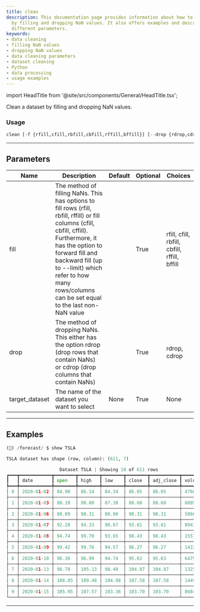```yaml
---
title: clean
description: This documentation page provides information about how to clean a dataset
  by filling and dropping NaN values. It also offers examples and descriptions of
  different parameters.
keywords:
- data cleaning
- filling NaN values
- dropping NaN values
- data cleaning parameters
- dataset cleaning
- Python
- data processing
- usage examples
---
```


import HeadTitle from '@site/src/components/General/HeadTitle.tsx';

<HeadTitle title="clean - Forecast - Reference | OpenBB Terminal Docs" />

Clean a dataset by filling and dropping NaN values.

### Usage

```python
clean [-f {rfill,cfill,rbfill,cbfill,rffill,bffill}] [--drop {rdrop,cdrop}] [-d {}]
```

---

## Parameters

| Name | Description | Default | Optional | Choices |
| ---- | ----------- | ------- | -------- | ------- |
| fill | The method of filling NaNs. This has options to fill rows (rfill, rbfill, rffill) or fill columns (cfill, cbfill, cffill). Furthermore, it has the option to forward fill and backward fill (up to --limit) which refer to how many rows/columns can be set equal to the last non-NaN value |  | True | rfill, cfill, rbfill, cbfill, rffill, bffill |
| drop | The method of dropping NaNs. This either has the option rdrop (drop rows that contain NaNs) or cdrop (drop columns that contain NaNs) |  | True | rdrop, cdrop |
| target_dataset | The name of the dataset you want to select | None | True | None |


---

## Examples

```python
(🦋) /forecast/ $ show TSLA

TSLA dataset has shape (row, column): (611, 7)

                    Dataset TSLA | Showing 10 of 611 rows
┏━━━┳━━━━━━━━━━━━┳━━━━━━━━┳━━━━━━━━┳━━━━━━━━┳━━━━━━━━┳━━━━━━━━━━━┳━━━━━━━━━━━┓
┃   ┃ date       ┃ open   ┃ high   ┃ low    ┃ close  ┃ adj_close ┃ volume    ┃
┡━━━╇━━━━━━━━━━━━╇━━━━━━━━╇━━━━━━━━╇━━━━━━━━╇━━━━━━━━╇━━━━━━━━━━━╇━━━━━━━━━━━┩
│ 0 │ 2020-01-02 │ 84.90  │ 86.14  │ 84.34  │ 86.05  │ 86.05     │ 47660500  │
├───┼────────────┼────────┼────────┼────────┼────────┼───────────┼───────────┤
│ 1 │ 2020-01-03 │ 88.10  │ 90.80  │ 87.38  │ 88.60  │ 88.60     │ 88892500  │
├───┼────────────┼────────┼────────┼────────┼────────┼───────────┼───────────┤
│ 2 │ 2020-01-06 │ 88.09  │ 90.31  │ 88.00  │ 90.31  │ 90.31     │ 50665000  │
├───┼────────────┼────────┼────────┼────────┼────────┼───────────┼───────────┤
│ 3 │ 2020-01-07 │ 92.28  │ 94.33  │ 90.67  │ 93.81  │ 93.81     │ 89410500  │
├───┼────────────┼────────┼────────┼────────┼────────┼───────────┼───────────┤
│ 4 │ 2020-01-08 │ 94.74  │ 99.70  │ 93.65  │ 98.43  │ 98.43     │ 155721500 │
├───┼────────────┼────────┼────────┼────────┼────────┼───────────┼───────────┤
│ 5 │ 2020-01-09 │ 99.42  │ 99.76  │ 94.57  │ 96.27  │ 96.27     │ 142202000 │
├───┼────────────┼────────┼────────┼────────┼────────┼───────────┼───────────┤
│ 6 │ 2020-01-10 │ 96.36  │ 96.99  │ 94.74  │ 95.63  │ 95.63     │ 64797500  │
├───┼────────────┼────────┼────────┼────────┼────────┼───────────┼───────────┤
│ 7 │ 2020-01-13 │ 98.70  │ 105.13 │ 98.40  │ 104.97 │ 104.97    │ 132588000 │
├───┼────────────┼────────┼────────┼────────┼────────┼───────────┼───────────┤
│ 8 │ 2020-01-14 │ 108.85 │ 109.48 │ 104.98 │ 107.58 │ 107.58    │ 144981000 │
├───┼────────────┼────────┼────────┼────────┼────────┼───────────┼───────────┤
│ 9 │ 2020-01-15 │ 105.95 │ 107.57 │ 103.36 │ 103.70 │ 103.70    │ 86844000  │
└───┴────────────┴────────┴────────┴────────┴────────┴───────────┴───────────┘
```
---
